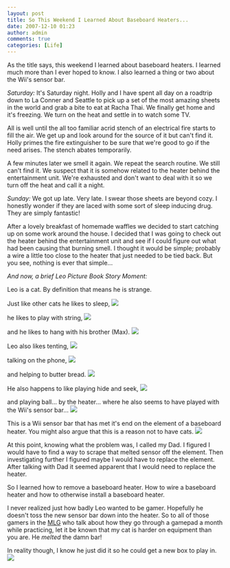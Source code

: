 ```yaml
---
layout: post
title: So This Weekend I Learned About Baseboard Heaters...
date: 2007-12-10 01:23
author: admin
comments: true
categories: [Life]
---
```

As the title says, this weekend I learned about baseboard heaters.  I learned much more than I ever hoped to know.  I also learned a thing or two about the Wii's sensor bar.

<em>Saturday:</em>
It's Saturday night.  Holly and I have spent all day on a roadtrip down to La Conner and Seattle to pick up a set of the most amazing sheets in the world and grab a bite to eat at Racha Thai.  We finally get home and it's freezing.  We turn on the heat and settle in to watch some TV.

All is well until the all too familiar acrid stench of an electrical fire starts to fill the air.  We get up and look around for the source of it but can't find it.  Holly primes the fire extinguisher to be sure that we're good to go if the need arises.  The stench abates temporarily.

A few minutes later we smell it again.  We repeat the search routine.  We still can't find it.  We suspect that it is somehow related to the heater behind the entertainment unit.  We're exhausted and don't want to deal with it so we turn off the heat and call it a night.

<em>Sunday:</em>
We got up late.  Very late.  I swear those sheets are beyond cozy.  I honestly wonder if they are laced with some sort of sleep inducing drug.  They are simply fantastic!

After a lovely breakfast of homemade waffles we decided to start catching up on some work around the house.  I decided that I was going to check out the heater behind the entertainment unit and see if I could figure out what had been causing that burning smell.  I thought it would be simple; probably a wire a little too close to the heater that just needed to be tied back.  But you see, nothing is ever that simple...

<em>And now, a brief Leo Picture Book Story Moment:</em>

Leo is a cat.  By definition that means he is strange.

Just like other cats he likes to sleep,
<a href='http://www.hiddenpugmarks.com/wp-content/uploads/2007/12/leo_heater_02.jpg'><img src='http://www.hiddenpugmarks.com/wp-content/uploads/2007/12/leo_heater_02.thumbnail.jpg'/></a>

he likes to play with string,
<a href='http://www.hiddenpugmarks.com/wp-content/uploads/2007/12/leo_heater_04.jpg'><img src='http://www.hiddenpugmarks.com/wp-content/uploads/2007/12/leo_heater_04.thumbnail.jpg'/></a>

and he likes to hang with his brother (Max).
<a href='http://www.hiddenpugmarks.com/wp-content/uploads/2007/12/leo_heater_05.jpg'><img src='http://www.hiddenpugmarks.com/wp-content/uploads/2007/12/leo_heater_05.thumbnail.jpg'/></a>

Leo also likes tenting,
<a href='http://www.hiddenpugmarks.com/wp-content/uploads/2007/12/leo_heater_03.jpg'><img src='http://www.hiddenpugmarks.com/wp-content/uploads/2007/12/leo_heater_03.thumbnail.jpg'/></a>

talking on the phone,
<a href='http://www.hiddenpugmarks.com/wp-content/uploads/2007/12/leo_heater_06.jpg'><img src='http://www.hiddenpugmarks.com/wp-content/uploads/2007/12/leo_heater_06thumbnail.jpg'/></a>

and helping to butter bread.
<a href='http://www.hiddenpugmarks.com/wp-content/uploads/2007/12/leo_heater_01.jpg'><img src='http://www.hiddenpugmarks.com/wp-content/uploads/2007/12/leo_heater_01.thumbnail.jpg'/></a>

He also happens to like playing hide and seek,
<a href='http://www.hiddenpugmarks.com/wp-content/uploads/2007/12/leo_heater_07.jpg'><img src='http://www.hiddenpugmarks.com/wp-content/uploads/2007/12/leo_heater_07.thumbnail.jpg'/></a>

and playing ball...  by the heater... where he also seems to have played with the Wii's sensor bar...
<a href='http://www.hiddenpugmarks.com/wp-content/uploads/2007/12/leo_heater_08.jpg'><img src='http://www.hiddenpugmarks.com/wp-content/uploads/2007/12/leo_heater_08.thumbnail.jpg'/></a>

This is a Wii sensor bar that has met it's end on the element of a baseboard heater.  You might also argue that this is a reason not to have cats.
<a href='http://www.hiddenpugmarks.com/wp-content/uploads/2007/12/leo_heater_09.jpg'><img src='http://www.hiddenpugmarks.com/wp-content/uploads/2007/12/leo_heater_09.thumbnail.jpg'/></a>

At this point, knowing what the problem was, I called my Dad.  I figured I would have to find a way to scrape that melted sensor off the element.  Then investigating further I figured maybe I would have to replace the element.  After talking with Dad it seemed apparent that I would need to replace the heater.

So I learned how to remove a baseboard heater.  How to wire a baseboard heater and how to otherwise install a baseboard heater.

I never realized just how badly Leo wanted to be gamer.  Hopefully he doesn't toss the new sensor bar down into the heater.  So to all of those gamers in the <a href="http://www.mlgpro.com/">MLG</a> who talk about how they go through a gamepad a month while practicing, let it be known that my cat is harder on equipment than you are.  He <i>melted</i> the damn bar!

In reality though, I know he just did it so he could get a new box to play in.
<a href='http://www.hiddenpugmarks.com/wp-content/uploads/2007/12/leo_heater_10.jpg'><img src='http://www.hiddenpugmarks.com/wp-content/uploads/2007/12/leo_heater_10thumbnail.jpg'/></a>
